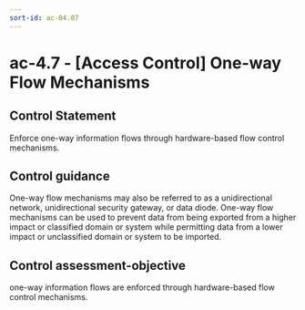 ```yaml
---
sort-id: ac-04.07
---
```


# ac-4.7 - \[Access Control\] One-way Flow Mechanisms

## Control Statement

Enforce one-way information flows through hardware-based flow control mechanisms.

## Control guidance

One-way flow mechanisms may also be referred to as a unidirectional network, unidirectional security gateway, or data diode. One-way flow mechanisms can be used to prevent data from being exported from a higher impact or classified domain or system while permitting data from a lower impact or unclassified domain or system to be imported.

## Control assessment-objective

one-way information flows are enforced through hardware-based flow control mechanisms.
